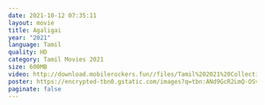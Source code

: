 ```yaml
---
date: 2021-10-12 07:35:11
layout: movie
title: Agaligai
year: "2021"
language: Tamil
quality: HD
category: Tamil Movies 2021
size: 600MB
video: http://download.mobilerockers.fun//files/Tamil%202021%20Collection/Agaligai%20(2021)/Agaligai%20(2021)%20Full%20Movies/Agaligai%20(2021)%20DVDRip/Agaligai%20(2021)%20DVDRip%20Single%20Part.mp4
poster: https://encrypted-tbn0.gstatic.com/images?q=tbn:ANd9GcR2LmQ-OSvm-Rw0PMhnRoLX7V8eAsMlUeTOSA&usqp=CAU
paginate: false
---
```

